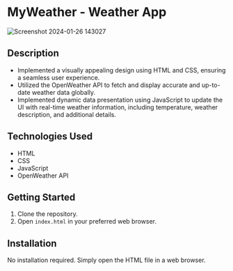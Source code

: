 # MyWeather - Weather App

![Screenshot 2024-01-26 143027](https://github.com/Sohail702/MyWeather/assets/118183667/619df4cf-ef8b-4d91-9369-1d1cb284cf10)

## Description
- Implemented a visually appealing design using HTML and CSS, ensuring a seamless user experience.
- Utilized the OpenWeather API to fetch and display accurate and up-to-date weather data globally.
- Implemented dynamic data presentation using JavaScript to update the UI with real-time weather information, including temperature, weather description, and additional details.

## Technologies Used
- HTML
- CSS
- JavaScript
- OpenWeather API

## Getting Started
1. Clone the repository.
2. Open `index.html` in your preferred web browser.

## Installation
No installation required. Simply open the HTML file in a web browser.
<br>






